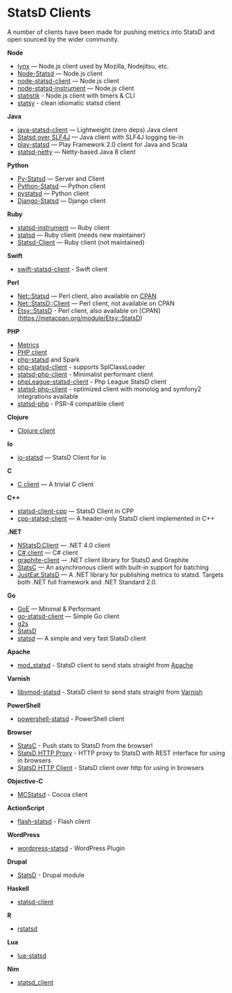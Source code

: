# StatsD Clients

A number of clients have been made for pushing metrics into StatsD and open sourced by the wider community.

**Node**
* [lynx](https://github.com/dscape/lynx) — Node.js client used by Mozilla, Nodejitsu, etc.
* [Node-Statsd](https://github.com/sivy/node-statsd) — Node.js client
* [node-statsd-client](https://github.com/msiebuhr/node-statsd-client) — Node.js client
* [node-statsd-instrument](https://github.com/syrio/node-statsd-instrument) — Node.js client
* [statistik](https://github.com/godmodelabs/statistik) - Node.js client with timers & CLI
* [statsy](https://github.com/segmentio/statsy) - clean idiomatic statsd client

**Java**
* [java-statsd-client](https://github.com/youdevise/java-statsd-client) — Lightweight (zero deps) Java client
* [Statsd over SLF4J](https://github.com/nzjess/statsd-over-slf4j) — Java client with SLF4J logging tie-in
* [play-statsd](https://github.com/vznet/play-statsd) — Play Framework 2.0 client for Java and Scala
* [statsd-netty](https://github.com/flozano/statsd-netty) — Netty-based Java 8 client

**Python**
* [Py-Statsd](https://github.com/sivy/py-statsd) — Server and Client
* [Python-Statsd](https://github.com/WoLpH/python-statsd) — Python client
* [pystatsd](https://github.com/jsocol/pystatsd) — Python client
* [Django-Statsd](https://github.com/WoLpH/django-statsd) — Django client

**Ruby**
* [statsd-instrument](https://github.com/Shopify/statsd-instrument) — Ruby client
* [statsd](https://github.com/reinh/statsd/) — Ruby client (needs new maintainer)
* [Statsd-Client](https://github.com/dawanda/statsd-client) — Ruby client (not maintained)

**Swift**
* [swift-statsd-client](https://github.com/apple/swift-statsd-client) - Swift client

**Perl**
* [Net::Statsd](https://github.com/cosimo/perl5-net-statsd) — Perl client, also available on [CPAN](https://metacpan.org/module/Net::Statsd)
* [Net::StatsD::Client](https://github.com/sivy/statsd-client) — Perl client, not available on CPAN
* [Etsy::StatsD](https://github.com/sanbeg/Etsy-Statsd) - Perl client, also available on [CPAN] (https://metacpan.org/module/Etsy::StatsD)

**PHP**
* [Metrics](https://github.com/beberlei/metrics#metrics)
* [PHP client](https://gist.github.com/1065177/5f7debc212724111f9f500733c626416f9f54ee6)
* [php-statsd](https://github.com/seejohnrun/php-statsd) and Spark
* [php-statsd-client](https://github.com/godmodelabs/php-statsd-client) - supports SplClassLoader
* [statsd-php-client](https://github.com/iFixit/statsd-php-client) - Minimalist performant client
* [phpLeague-statsd-client](https://github.com/thephpleague/statsd) - Php League StatsD client
* [statsd-php-client](https://github.com/liuggio/statsd-php-client) - optimized client with monolog and symfony2 integrations available
* [statsd-php](https://github.com/domnikl/statsd-php) - PSR-4 compatible client

**Clojure**
* [Clojure client](https://github.com/pyr/clj-statsd)

**Io**
* [io-statsd](https://github.com/seejohnrun/io-statsd) — StatsD Client for Io

**C**
* [C client](https://github.com/romanbsd/statsd-c-client) — A trivial C client

**C++**
* [statsd-client-cpp](https://github.com/talebook/statsd-client-cpp) — StatsD Client in CPP
* [cpp-statsd-client](https://github.com/vthiery/cpp-statsd-client) — A header-only StatsD client implemented in C++

**.NET**
* [NStatsD.Client](https://github.com/robbihun/NStatsD.Client) — .NET 4.0 client
* [C# client](https://github.com/goncalopereira/statsd-csharp-client) — C# client
* [graphite-client](https://github.com/peschuster/graphite-client) — .NET client library for StatsD and Graphite
* [StatsC](https://bitbucket.org/pavlos256/statsc) — An asynchronous client with built-in support for batching
* [JustEat.StatsD](https://github.com/justeat/JustEat.StatsD) — A .NET library for publishing metrics to statsd. Targets both .NET full framework and .NET Standard 2.0.

**Go**
* [GoE](https://godoc.org/github.com/pascaldekloe/goe/metrics) — Minimal & Performant
* [go-statsd-client](https://github.com/cactus/go-statsd-client) — Simple Go client
* [g2s](https://github.com/peterbourgon/g2s)
* [StatsD](https://github.com/quipo/statsd)
* [statsd](https://github.com/alexcesaro/statsd) — A simple and very fast StatsD client

**Apache**
* [mod_statsd](https://github.com/jib/mod_statsd) - StatsD client to send stats straight from [Apache](https://modules.apache.org/)

**Varnish**
* [libvmod-statsd](https://github.com/jib/libvmod-statsd) - StatsD client to send stats straight from [Varnish](http://varnish-cache.org)

**PowerShell**
* [powershell-statsd](https://github.com/joehack3r/powershell-statsd) - PowerShell client

**Browser**
* [StatsC](https://github.com/godmodelabs/statsc) - Push stats to StatsD from the browser!
* [StatsD HTTP Proxy](https://github.com/sokil/statsd-http-proxy) - HTTP proxy to StatsD with REST interface for using in browsers
* [StatsD HTTP Client](https://github.com/Molyakos/statsd-http-client) - StatsD client over http for using in browsers

**Objective-C**
* [MCStatsd](https://github.com/Marketcircle/MCStatsd) - Cocoa client

**ActionScript**
* [flash-statsd](https://github.com/simongregory/flash-statsd) - Flash client

**WordPress**
* [wordpress-statsd](https://github.com/uglyrobot/wordpress-statsd) - WordPress Plugin

**Drupal**
* [StatsD](https://www.drupal.org/project/statsd) - Drupal module

**Haskell**
* [statsd-client](https://github.com/keithduncan/statsd-client)

**R**
* [rstatsd](https://github.com/stumpyfr/rstatsd)

**Lua**
* [lua-statsd](https://github.com/stvp/lua-statsd-client)

**Nim**
* [statsd_client](https://github.com/FedericoCeratto/nim-statsd-client)
